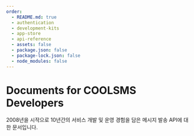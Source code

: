 ```yaml
---
order:
  - README.md: true
  - authentication
  - development-kits
  - app-store
  - api-reference
  - assets: false
  - package.json: false
  - package-lock.json: false
  - node_modules: false
---
```


# Documents for COOLSMS Developers

2008년을 시작으로 10년간의 서비스 개발 및 운영 경험을 담은 메시지 발송 API에 대한 문서입니다.

